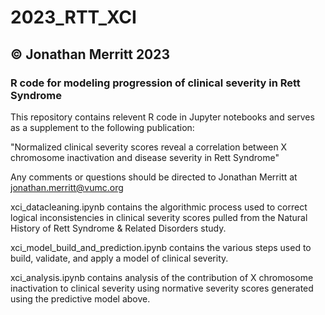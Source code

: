 # 2023_RTT_XCI
## &copy; Jonathan Merritt 2023
### R code for modeling progression of clinical severity in Rett Syndrome

This repository contains relevent R code in Jupyter notebooks 
and serves as a supplement to the following publication:

"Normalized clinical severity scores reveal a correlation 
between X chromosome inactivation and disease severity in Rett 
Syndrome"

Any comments or questions should be directed to Jonathan Merritt
at jonathan.merritt@vumc.org

xci_datacleaning.ipynb contains the algorithmic process used to correct 
logical inconsistencies in clinical severity scores pulled from the 
Natural History of Rett Syndrome & Related Disorders study.

xci_model_build_and_prediction.ipynb contains the various steps used
to build, validate, and apply a model of clinical severity.

xci_analysis.ipynb contains analysis of the contribution of 
X chromosome inactivation to clinical severity using normative
severity scores generated using the predictive model above.

